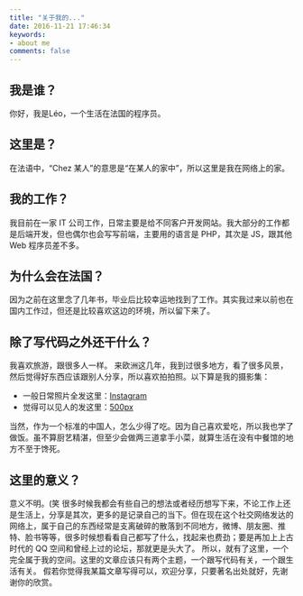 ```yaml
---
title: "关于我的..."
date: 2016-11-21 17:46:34
keywords:
- about me
comments: false
---
```


<ul id="languageSwitch" data-selected="cn" data-languages="cn,en,fr" data-url_cn="/about-cn" data-url_en="/about-en" data-url_fr="/about-fr"></ul>

## 我是谁？

你好，我是Léo，一个生活在法国的程序员。

<!-- more -->

## 这里是？

在法语中，“Chez 某人”的意思是“在某人的家中”，所以这里是我在网络上的家。

## 我的工作？

我目前在一家 IT 公司工作，日常主要是给不同客户开发网站。我大部分的工作都是后端开发，但也偶尔也会写写前端，主要用的语言是 PHP，其次是 JS，跟其他 Web 程序员差不多。

## 为什么会在法国？

因为之前在这里念了几年书，毕业后比较幸运地找到了工作。其实我过来以前也在国内工作过，但还是比较喜欢这边的环境，所以留下来了。

## 除了写代码之外还干什么？

我喜欢旅游，跟很多人一样。
来欧洲这几年，我到过很多地方，看了很多风景，然后觉得好东西应该跟别人分享，所以喜欢拍拍照。以下算是我的摄影集：

* 一般日常照片全发这里：[Instagram](https://instagram.com/leo_li/)
* 觉得可以见人的发这里：[500px](https://500px.com/XiaojieLI)

当然，作为一个标准的中国人，怎么少得了吃。因为自己喜欢爱吃，所以我也学了做饭。虽不算厨艺精湛，但至少会做两三道拿手小菜，就算生活在没有中餐馆的地方不至于馋死。

## 这里的意义？

意义不明。(笑
很多时候我都会有些自己的想法或者经历想写下来，不论工作上还是生活上，分享是其次，更多的是记录自己的当下。但在现在这个社交网络发达的网络上，属于自己的东西经常是支离破碎的散落到不同地方，微博、朋友圈、推特、脸书等等，很多时候想看看自己都写了什么，找起来也费劲；要是再加上上古时代的 QQ 空间和曾经上过的论坛，那就更是头大了。
所以，就有了这里，一个完全属于我的空间。这里的文章应该只有两个主题，一个跟写代码有关，一个跟生活有关。
假若你觉得我某篇文章写得可以，欢迎分享，只要著名出处就好，先谢谢你的欣赏。


